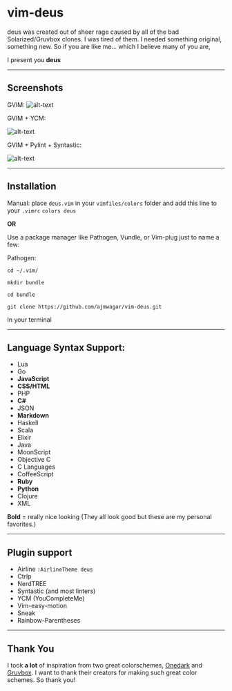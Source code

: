 # vim-deus

deus was created out of sheer rage caused by all of the bad Solarized/Gruvbox clones.
I was tired of them. I needed something original, something new. So if you are like me...
which I believe many of you are, 

I present you **deus** 

---


## Screenshots

GVIM: 
![alt-text](https://github.com/ajmwagar/vim-deus/blob/master/screencaps/ScreencapYCM.png "deus Colorscheme")

GVIM + YCM:

![alt-text](https://github.com/ajmwagar/vim-deus/blob/master/screencaps/deus.png "deus Colorscheme")

GVIM + Pylint + Syntastic:

![alt-text](https://github.com/ajmwagar/vim-deus/blob/master/screencaps/Pylint.png "deus Colorscheme")

---

## Installation

Manual: place `deus.vim` in your `vimfiles/colors` folder and add this line to your `.vimrc`
`colors deus`

**OR**

Use a package manager like Pathogen, Vundle, or Vim-plug just to name a few:

Pathogen:

`cd ~/.vim/`

`mkdir bundle`

`cd bundle`

`git clone https://github.com/ajmwagar/vim-deus.git`

In your terminal

---


## Language Syntax Support:

- Lua
- Go
- **JavaScript** 
- **CSS/HTML**
- PHP
- **C#**
- JSON
- **Markdown**
- Haskell
- Scala
- Elixir
- Java
- MoonScript
- Objective C
- C Languages
- CoffeeScript
- **Ruby**
- **Python**
- Clojure
- XML

**Bold** = really nice looking (They all look good but these are my personal favorites.)

---

## Plugin support

- Airline `:AirlineTheme deus`
- Ctrlp
- NerdTREE
- Syntastic (and most linters)
- YCM (YouCompleteMe)
- Vim-easy-motion
- Sneak
- Rainbow-Parentheses

---

## Thank You
I took **a lot** of inspiration from two great colorschemes, 
[Onedark](https://github.com/joshdick/onedark.vim) and
[Gruvbox](https://github.com/morhetz/gruvbox). I want to thank their creators for making such great
color schemes. So thank you!

